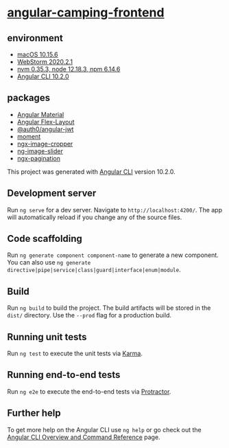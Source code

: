 # [angular-camping-frontend](https://github.com/ntubimd/camping-frontend)

## environment
- [macOS 10.15.6](https://www.apple.com/tw/macos/catalina/)
- [WebStorm 2020.2.1](https://www.jetbrains.com/webstorm/)
- [nvm 0.35.3, node 12.18.3, npm 6.14.6](https://nodejs.org/en/)
- [Angular CLI 10.2.0](https://cli.angular.io/)

## packages
- [Angular Material](https://material.angular.io/)
- [Angular Flex-Layout](https://tburleson-layouts-demos.firebaseapp.com/#/docs)
- [@auth0/angular-jwt](https://github.com/auth0/angular2-jwt)
- [moment](https://momentjs.com/)
- [ngx-image-cropper](https://github.com/Mawi137/ngx-image-cropper)
- [ng-image-slider](https://github.com/sanjayV/ng-image-slider)
- [ngx-pagination](https://github.com/michaelbromley/ngx-pagination)

This project was generated with [Angular CLI](https://github.com/angular/angular-cli) version 10.2.0.

## Development server

Run `ng serve` for a dev server. Navigate to `http://localhost:4200/`. The app will automatically reload if you change any of the source files.

## Code scaffolding

Run `ng generate component component-name` to generate a new component. You can also use `ng generate directive|pipe|service|class|guard|interface|enum|module`.

## Build

Run `ng build` to build the project. The build artifacts will be stored in the `dist/` directory. Use the `--prod` flag for a production build.

## Running unit tests

Run `ng test` to execute the unit tests via [Karma](https://karma-runner.github.io).

## Running end-to-end tests

Run `ng e2e` to execute the end-to-end tests via [Protractor](http://www.protractortest.org/).

## Further help

To get more help on the Angular CLI use `ng help` or go check out the [Angular CLI Overview and Command Reference](https://angular.io/cli) page.
